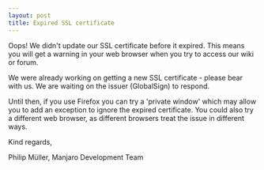 ```yaml
---
layout: post
title: Expired SSL certificate
---
```


Oops! We didn't update our SSL certificate before it expired. This means you will get a warning in your web browser when you try to access our wiki or forum.

We were already working on getting a new SSL certificate - please bear with us. We are waiting on the issuer (GlobalSign) to respond.

Until then, if you use Firefox you can try a 'private window' which may allow you to add an exception to ignore the expired certificate. You could also try a different web browser, as different browsers treat the issue in different ways.

Kind regards,

Philip Müller, Manjaro Development Team
